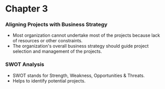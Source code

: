 # Chapter 3

### Aligning Projects with Business Strategy
- Most organization cannot undertake most of the projects because lack of resources or other constraints.
- The organization's overall business strategy should guide project selection and management of the projects.

### SWOT Analysis
- SWOT stands for Strength, Weakness, Opportunities & Threats.
- Helps to identify potential projects.

